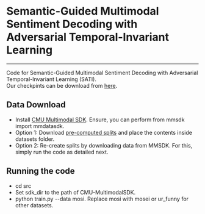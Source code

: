 # Semantic-Guided Multimodal Sentiment Decoding with Adversarial Temporal-Invariant Learning 
-----------------------------------------------------------------------------------------------------------------------------------
Code for Semantic-Guided Multimodal Sentiment Decoding with Adversarial Temporal-Invariant Learning  (SATI).  
Our checkpints can be download from [here](https://drive.google.com/drive/folders/11umrB8wphhYgMyBPAU7q5MXQ1yOepd0s?usp=drive_link).

## **Data Download**
- Install [CMU Multimodal SDK](https://github.com/CMU-MultiComp-Lab/CMU-MultimodalSDK). Ensure, you can perform from mmsdk import mmdatasdk.
- Option 1: Download [pre-computed splits](https://drive.google.com/drive/folders/1IBwWNH0XjPnZWaAlP1U2tIJH6Rb3noMI) and place the contents inside datasets folder.
- Option 2: Re-create splits by downloading data from MMSDK. For this, simply run the code as detailed next.

## **Running the code**
- cd src
- Set sdk_dir to the path of CMU-MultimodalSDK.
- python train.py --data mosi. Replace mosi with mosei or ur_funny for other datasets.
